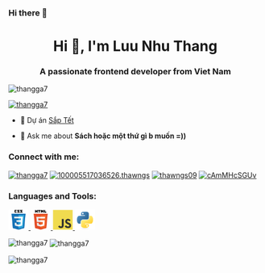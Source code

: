 ### Hi there 👋
<h1 align="center">Hi 👋, I'm Luu Nhu Thang</h1>
<h3 align="center">A passionate frontend developer from Viet Nam</h3>

<p align="left"> <img src="https://komarev.com/ghpvc/?username=thangga7&label=Profile%20views&color=0e75b6&style=flat" alt="thangga7" /> </p>

<p align="left"> <a href="https://github.com/ryo-ma/github-profile-trophy"><img src="https://github-profile-trophy.vercel.app/?username=thangga7" alt="thangga7" /></a> </p>

- 🔭 Dự án [Sắp Tết](https://saptet.tk/)

- 💬 Ask me about **Sách hoặc một thứ gì b muốn =))**

<h3 align="left">Connect with me:</h3>
<p align="left">
<a href="https://codepen.io/thangga7" target="blank"><img align="center" src="https://raw.githubusercontent.com/rahuldkjain/github-profile-readme-generator/master/src/images/icons/Social/codepen.svg" alt="thangga7" height="30" width="40" /></a>
<a href="https://fb.com/100005517036526.thawngs" target="blank"><img align="center" src="https://raw.githubusercontent.com/rahuldkjain/github-profile-readme-generator/master/src/images/icons/Social/facebook.svg" alt="100005517036526.thawngs" height="30" width="40" /></a>
<a href="https://instagram.com/thawngs09" target="blank"><img align="center" src="https://raw.githubusercontent.com/rahuldkjain/github-profile-readme-generator/master/src/images/icons/Social/instagram.svg" alt="thawngs09" height="30" width="40" /></a>
<a href="https://discord.gg/cAmMHcSGUv" target="blank"><img align="center" src="https://raw.githubusercontent.com/rahuldkjain/github-profile-readme-generator/master/src/images/icons/Social/discord.svg" alt="cAmMHcSGUv" height="30" width="40" /></a>
</p>

<h3 align="left">Languages and Tools:</h3>
<p align="left"> <a href="https://www.w3schools.com/css/" target="_blank" rel="noreferrer"> <img src="https://raw.githubusercontent.com/devicons/devicon/master/icons/css3/css3-original-wordmark.svg" alt="css3" width="40" height="40"/> </a> <a href="https://www.w3.org/html/" target="_blank" rel="noreferrer"> <img src="https://raw.githubusercontent.com/devicons/devicon/master/icons/html5/html5-original-wordmark.svg" alt="html5" width="40" height="40"/> </a> <a href="https://developer.mozilla.org/en-US/docs/Web/JavaScript" target="_blank" rel="noreferrer"> <img src="https://raw.githubusercontent.com/devicons/devicon/master/icons/javascript/javascript-original.svg" alt="javascript" width="40" height="40"/> </a> <a href="https://www.python.org" target="_blank" rel="noreferrer"> <img src="https://raw.githubusercontent.com/devicons/devicon/master/icons/python/python-original.svg" alt="python" width="40" height="40"/> </a> </p>

<p><img align="left" src="https://github-readme-stats.vercel.app/api/top-langs?username=thangga7&show_icons=true&locale=en&layout=compact" alt="thangga7" /></p>

<p>&nbsp;<img align="center" src="https://github-readme-stats.vercel.app/api?username=thangga7&show_icons=true&locale=en" alt="thangga7" /></p>

<p><img align="center" src="https://github-readme-streak-stats.herokuapp.com/?user=thangga7&" alt="thangga7" /></p>
